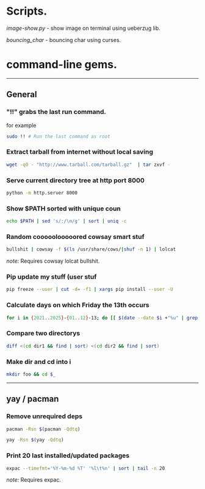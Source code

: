 # Scripts.  
*image-show.py* - show image on terminal using ueberzug lib.

*bouncing_char* - bouncing char using curses.

# command-line gems.  
---

## General

### "!!" grabs the last run command.
for example  
```sh
sudo !! # Run the last command as root
```

### Extract tarball from internet without local saving
```sh
wget -qO - "http://www.tarball.com/tarball.gz"  | tar zxvf -
```

### Serve current directory tree at http port 8000
```sh
python -m http.server 8000
```

### Show $PATH sorted with unique coun
```sh
echo $PATH | sed 's/:/\n/g' | sort | uniq -c
```
### Random cooooolooooored cowsay smart stuf

```sh
bullshit | cowsay -f $(ls /usr/share/cows/|shuf -n 1) | lolcat
```
*note:* Requires cowsay lolcat bullshit.

### Pip update my stuff (user stuf
```sh
pip freeze --user | cut -d= -f1 | xargs pip install --user -U
```

### Calculate days on which Friday the 13th occurs
```sh
for i in {2021..2025}-{01..12}-13; do [[ $(date --date $i +"%u" | grep 5) != 5 ]] || echo "$i Friday the 13th"; done
```

### Compare two directorys
```sh
diff <(cd dir1 && find | sort) <(cd dir2 && find | sort)
```
 
### Make dir and cd into i
```sh
mkdir foo && cd $_
```
---
## yay / pacman
### Remove unrequired deps
```sh
pacman -Rsn $(pacman -Qdtq)
```
```sh
yay -Rsn $(yay -Qdtq)
```

### Print 20 last installed/updated packages
```sh
expac --timefmt='%Y-%m-%d %T' '%l\t%n' | sort | tail -n 20
```
*note:* Requires expac.  

